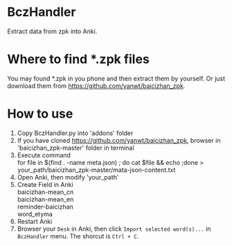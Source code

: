 # BczHandler
Extract data from zpk into Anki.

# Where to find *.zpk files
You may found *.zpk in you phone and then extract them by yourself. Or just download them from https://github.com/yanwt/baicizhan_zpk.

# How to use
1. Copy BczHandler.py into 'addons' folder
2. If you have cloned https://github.com/yanwt/baicizhan_zpk, browser in 'baicizhan_zpk-master' folder in terminal
3. Execute command </br>
for file in $(find . -name meta.json) ; do cat $file && echo  ;done > your_path/baicizhan_zpk-master/mata-json-content.txt
4. Open Anki, then modify 'your_path'
5. Create Field in Anki</br>
baicizhan-mean_cn</br>
baicizhan-mean_en</br>
reminder-baicizhan</br>
word_etyma</br>
6. Restart Anki
7. Browser your `Desk` in Anki, then click `Import selected word(s)...` in `BczHandler` menu. The shorcut is `Ctrl + C`.
